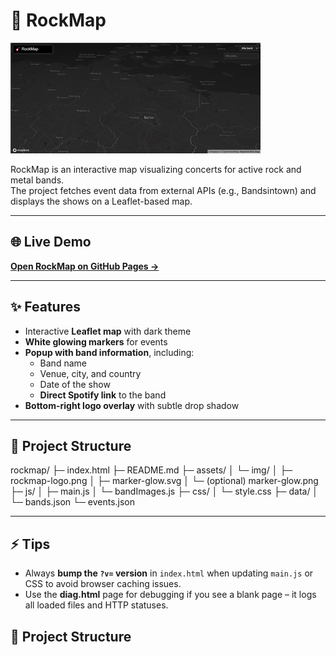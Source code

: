 # 🎸 RockMap

![RockMap Logo](https://raw.githubusercontent.com/randomizer/rockmap/main/assets/img/rockmap-logo.png)

RockMap is an interactive map visualizing concerts for active rock and metal bands.  
The project fetches event data from external APIs (e.g., Bandsintown) and displays the shows on a Leaflet-based map.

---

## 🌐 Live Demo

[**Open RockMap on GitHub Pages →**](https://randomizer.github.io/rockmap/)

---

## ✨ Features

- Interactive **Leaflet map** with dark theme  
- **White glowing markers** for events  
- **Popup with band information**, including:
  - Band name
  - Venue, city, and country
  - Date of the show
  - **Direct Spotify link** to the band  
- **Bottom-right logo overlay** with subtle drop shadow

---
## 📂 Project Structure

rockmap/
├─ index.html
├─ README.md
├─ assets/
│ └─ img/
│ ├─ rockmap-logo.png
│ ├─ marker-glow.svg
│ └─ (optional) marker-glow.png
├─ js/
│ ├─ main.js
│ └─ bandImages.js
├─ css/
│ └─ style.css
├─ data/
│ └─ bands.json
└─ events.json


----

## ⚡ Tips

- Always **bump the `?v=` version** in `index.html` when updating `main.js` or CSS to avoid browser caching issues.  
- Use the **diag.html** page for debugging if you see a blank page – it logs all loaded files and HTTP statuses.

## 📂 Project Structure

